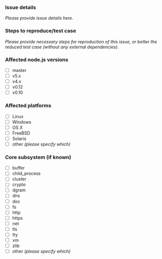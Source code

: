 ### Issue details

_Please provide issue details here_.

### Steps to reproduce/test case

_Please provide necessary steps for reproduction of this issue, or better the
reduced test case (without any external dependencies)_.

### Affected node.js versions

- [ ] master
- [ ] v5.x
- [ ] v4.x
- [ ] v0.12
- [ ] v0.10

### Affected platforms

- [ ] Linux
- [ ] Windows
- [ ] OS X
- [ ] FreeBSD
- [ ] Solaris
- [ ] other _(please specify which)_

### Core subsystem (if known)

- [ ] buffer
- [ ] child_process
- [ ] cluster
- [ ] crypto
- [ ] dgram
- [ ] dns
- [ ] doc
- [ ] fs
- [ ] http
- [ ] https
- [ ] net
- [ ] tls
- [ ] tty
- [ ] vm
- [ ] zlib
- [ ] other _(please specify which)_

